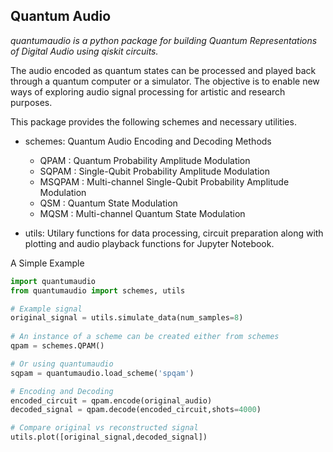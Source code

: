 ## Quantum Audio
<i>quantumaudio is a python package for building Quantum Representations of Digital Audio using qiskit circuits.</i> 



The audio encoded as quantum states can be processed and played back through a quantum computer or a simulator. The objective is to enable new ways of exploring audio signal processing for artistic and research purposes. 

This package provides the following schemes and necessary utilities.

- schemes: Quantum Audio Encoding and Decoding Methods

    - QPAM   : Quantum Probability Amplitude Modulation
    - SQPAM  : Single-Qubit Probability Amplitude Modulation
    - MSQPAM : Multi-channel Single-Qubit Probability Amplitude Modulation
    - QSM    : Quantum State Modulation
    - MQSM   : Multi-channel Quantum State Modulation

- utils: Utilary functions for data processing, circuit preparation along
         with plotting and audio playback functions for Jupyter Notebook.

A Simple Example
```python
import quantumaudio
from quantumaudio import schemes, utils

# Example signal
original_signal = utils.simulate_data(num_samples=8)
    
# An instance of a scheme can be created either from schemes
qpam = schemes.QPAM()

# Or using quantumaudio
sqpam = quantumaudio.load_scheme('spqam')

# Encoding and Decoding
encoded_circuit = qpam.encode(original_audio)
decoded_signal = qpam.decode(encoded_circuit,shots=4000)    

# Compare original vs reconstructed signal
utils.plot([original_signal,decoded_signal])    
```
